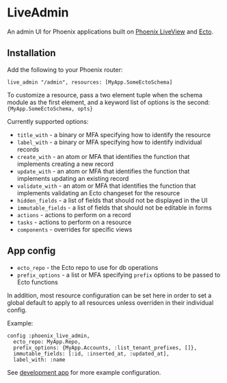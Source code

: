 # LiveAdmin

An admin UI for Phoenix applications built on [Phoenix LiveView](https://github.com/phoenixframework/phoenix_live_view) and [Ecto](https://github.com/elixir-ecto/ecto/).

## Installation

Add the following to your Phoenix router:

```
live_admin "/admin", resources: [MyApp.SomeEctoSchema]
```

To customize a resource, pass a two element tuple when the schema module as the first element, and a keyword list of options is the second: `{MyApp.SomeEctoSchema, opts}`

Currently supported options:

* `title_with` - a binary or MFA specifying how to identify the resource
* `label_with` - a binary or MFA specifying how to identify individual records
* `create_with` - an atom or MFA that identifies the function that implements creating a new record
* `update_with` - an atom or MFA that identifies the function that implements updating an existing record
* `validate_with` - an atom or MFA that identifies the function that implements validating an Ecto changeset for the resource
* `hidden_fields` - a list of fields that should not be displayed in the UI
* `immutable_fields` - a list of fields that should not be editable in forms
* `actions` - actions to perform on a record
* `tasks` - actions to perform on a resource
* `components` - overrides for specific views

## App config

* `ecto_repo` - the Ecto repo to use for db operations
* `prefix_options` - a list or MFA specifying `prefix` options to be passed to Ecto functions

In addition, most resource configuration can be set here in order to set a global default to apply to all resources unless overriden in their individual config.

Example:

```
config :phoenix_live_admin,
  ecto_repo: MyApp.Repo,
  prefix_options: {MyApp.Accounts, :list_tenant_prefixes, []},
  immutable_fields: [:id, :inserted_at, :updated_at],
  label_with: :name
```

See [development app](/dev.exs) for more example configuration.
